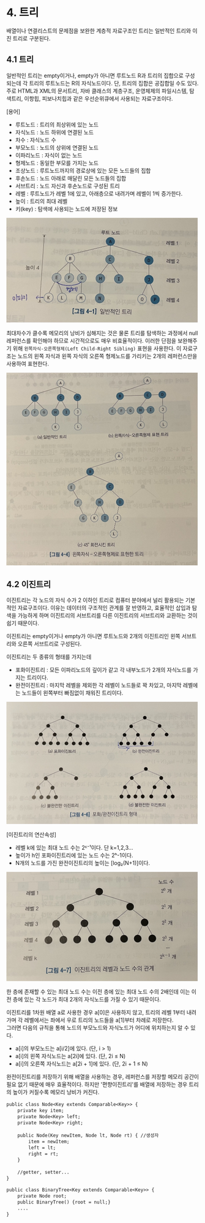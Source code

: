 # 4. 트리
배열이나 연결리스트의 문제점을 보완한 계층적 자료구조인 트리는 일반적인 트리와 이진 트리로 구분된다.

## 4.1 트리
일반적인 트리는 empty이거나, empty가 아니면 루트노드 R과 트리의 집합으로 구성되는데 각 트리의 루트노드는 R의 자식노드이다. 단, 트리의 집합은 공집합일 수도 있다.   
주로 HTML과 XML의 문서트리, 자바 클래스의 계층구조, 운영체제의 파일시스템, 탐색트리, 이항힙, 피보나치힙과 같은 우선순위큐에서 사용되는 자료구조이다.

[용어]
* 루트노드 : 트리의 최상위에 있는 노드
* 자식노드 : 노드 하위에 연결된 노드
* 차수 : 자식노드 수
* 부모노드 : 노드의 상위에 연결된 노드
* 이파리노드 : 자식이 없는 노드
* 형제노드 : 동일한 부모를 가지는 노드
* 조상노드 : 루트노드까지의 경로상에 있는 모든 노드들의 집합
* 후손노드 : 노드 아래로 매달린 모든 노드들의 집합
* 서브트리 : 노드 자신과 후손노드로 구성된 트리
* 레벨 : 루트노드가 레벨 1에 있고, 아래층으로 내려가며 레벨이 1씩 증가한다.
* 높이 : 트리의 최대 레벨
* 키(key) : 탐색에 사용되는 노드에 저장된 정보

<img src="img/defaultTree.jpeg" width="500px">

최대차수가 클수록 메모리의 낭비가 심해지는 것은 물론 트리를 탐색하는 과정에서 null 레퍼런스를 확인해야 하므로 시간적으로도 매우 비효율적이다. 이러한 단점을 보완해주기 위해 `왼쪽자식-오른쪽형제(Left Child-Right Sibling)`
표현을 사용한다. 이 자료구조는 노드의 왼쪽 자식과 왼쪽 자식의 오른쪽 형제노드를 가리키는 2개의 레퍼런스만을 사용하여 표현한다.

<img src="img/LCRS.jpeg" width="500px">

## 4.2 이진트리
이진트리는 각 노드의 자식 수가 2 이하인 트리로 컴퓨터 분야에서 널리 활용되는 기본적인 자료구조이다. 이유는 데이터의 구조적인 관계를 잘 반영하고, 효율적인 삽입과 탐색을 가능하게 하며 이진트리의 
서브트리를 다른 이진트리의 서브트리와 교환하는 것이 쉽기 때문이다.

이진트리는 empty이거나 empty가 아니면 루트노드와 2개의 이진트리인 왼쪽 서브트리와 오른쪽 서브트리로 구성된다.

이진트리는  두 종류의 형태를 가지는데
* 포화이진트리 : 모든 이파리노드의 깊이가 같고 각 내부노드가 2개의 자식노드를 가지는 트리이다.
* 완전이진트리 : 마지막 레벨을 제외한 각 레벨이 노드들로 꽉 차있고, 마지막 레벨에는 노드들이 왼쪽부터 빠짐없이 채워진 트리이다.

<img src="img/binaryTree.jpeg" width="500px">

[이진트리의 연산속성]
* 레벨 k에 있는 최대 노드 수는 2ᴷ⁻¹이다. 단 k=1,2,3...
* 높이가 h인 포화이진트리에 있는 노드 수는 2ʰ-1이다.
* N개의 노드를 가진 완전이진트리의 높이는 [log₂(N+1)]이다.

<img src="img/binaryTree02.jpeg" width="500px">

한 층에 존재할 수 있는 최대 노드 수는 이전 층에 있는 최대 노드 수의 2배인데 이는 이전 층에 있는 각 노드가 최대 2개의 자식노드를 가질 수 있기 때문이다.

이진트리를 1차원 배열 a로 사용한 경우 a[0]은 사용하지 않고, 트리의 레벨 1부터 내려가며 각 레벨에서는 좌에서 우로 트리의 노드들을 a[1]부터 차례로 저장한다.   
그러면 다음의 규칙을 통해 노드의 부모노드와 자식노드가 어디에 위치하는지 알 수 있다.
* a[i]의 부모노드는 a[i/2]에 있다. (단, i > 1)
* a[i]의 왼쪽 자식노드는 a[2i]에 있다. (단, 2i ≤ N)
* a[i]의 오른쪽 자식노드는 a[2i + 1]에 있다. (단, 2i + 1 ≤ N)

완전이진트리를 저장하기 위해 배열을 사용하는 경우, 레퍼런스를 저장할 메모리 공간이 필요 없기 때문에 매우 효율적이다. 하지만 '편향이진트리'를 배열에 저장하는 경우 트리의 높이가 커질수록 메모리 낭비가 커진다.

```
public class Node<Key extends Comparable<Key>> {
    private key item;
    private Node<Key> left;
    private Node<Key> right;
    
    public Node(Key newItem, Node lt, Node rt) { //생성자
        item = newItem;
        left = lt;
        right = rt;
    }
    
    //getter, setter...
}
```
```
public class BinaryTree<Key extends Comparable<Key>> {
    private Node root;
    public BinaryTree() {root = null;}
    ....
}
```
